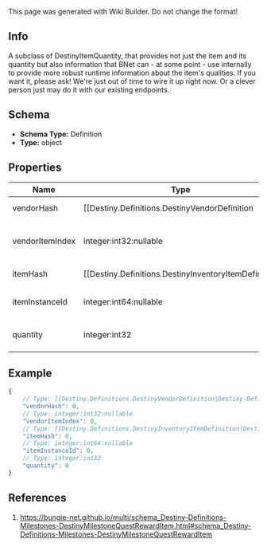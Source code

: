 <span class="wiki-builder">This page was generated with Wiki Builder. Do not change the format!</span>

## Info
A subclass of DestinyItemQuantity, that provides not just the item and its quantity but also information that BNet can - at some point - use internally to provide more robust runtime information about the item's qualities. If you want it, please ask! We're just out of time to wire it up right now. Or a clever person just may do it with our existing endpoints.

## Schema
* **Schema Type:** Definition
* **Type:** object

## Properties
Name | Type | Description
---- | ---- | -----------
vendorHash | [[Destiny.Definitions.DestinyVendorDefinition|Destiny-Definitions-DestinyVendorDefinition]]:integer:uint32:nullable | The quest reward item *may* be associated with a vendor. If so, this is that vendor. Use this hash to look up the DestinyVendorDefinition.
vendorItemIndex | integer:int32:nullable | The quest reward item *may* be associated with a vendor. If so, this is the index of the item being sold, which we can use at runtime to find instanced item information for the reward item.
itemHash | [[Destiny.Definitions.DestinyInventoryItemDefinition|Destiny-Definitions-DestinyInventoryItemDefinition]]:integer:uint32 | The hash identifier for the item in question. Use it to look up the item's DestinyInventoryItemDefinition.
itemInstanceId | integer:int64:nullable | If this quantity is referring to a specific instance of an item, this will have the item's instance ID. Normally, this will be null.
quantity | integer:int32 | The amount of the item needed/available depending on the context of where DestinyItemQuantity is being used.

## Example
```javascript
{
    // Type: [[Destiny.Definitions.DestinyVendorDefinition|Destiny-Definitions-DestinyVendorDefinition]]:integer:uint32:nullable
    "vendorHash": 0,
    // Type: integer:int32:nullable
    "vendorItemIndex": 0,
    // Type: [[Destiny.Definitions.DestinyInventoryItemDefinition|Destiny-Definitions-DestinyInventoryItemDefinition]]:integer:uint32
    "itemHash": 0,
    // Type: integer:int64:nullable
    "itemInstanceId": 0,
    // Type: integer:int32
    "quantity": 0
}

```

## References
1. https://bungie-net.github.io/multi/schema_Destiny-Definitions-Milestones-DestinyMilestoneQuestRewardItem.html#schema_Destiny-Definitions-Milestones-DestinyMilestoneQuestRewardItem
